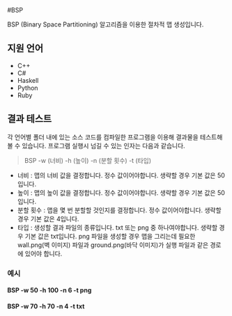 #BSP

BSP (Binary Space Partitioning) 알고리즘을 이용한 절차적 맵 생성입니다.

## 지원 언어
- C++
- C#
- Haskell
- Python
- Ruby

## 결과 테스트

각 언어별 폴더 내에 있는 소스 코드를 컴파일한 프로그램을 이용해 결과물을 테스트해볼 수 있습니다. 프로그램 실행시 넘길 수 있는 인자는 다음과 같습니다.

> BSP -w (너비) -h (높이) -n (분할 횟수) -t (타입)

- 너비 : 맵의 너비 값을 결정합니다. 정수 값이어야합니다. 생략할 경우 기본 값은 50입니다.
- 높이 : 맵의 높이 값을 결정합니다. 정수 값이어야합니다. 생략할 경우 기본 값은 50입니다.
- 분할 횟수 : 맵을 몇 번 분할할 것인지를 결정합니다. 정수 값이어야합니다. 생략할 경우 기본 값은 4입니다.
- 타입 : 생성할 결과 파일의 종류입니다. txt 또는 png 중 하나여야합니다. 생략할 경우 기본 값은 txt입니다. png 파일을 생성할 경우 맵을 그리는데 필요한 wall.png(벽 이미지) 파일과 ground.png(바닥 이미지)가 실행 파일과 같은 경로에 있어야 합니다.

### 예시

#### BSP -w 50 -h 100 -n 6 -t png

#### BSP -w 70 -h 70 -n 4 -t txt